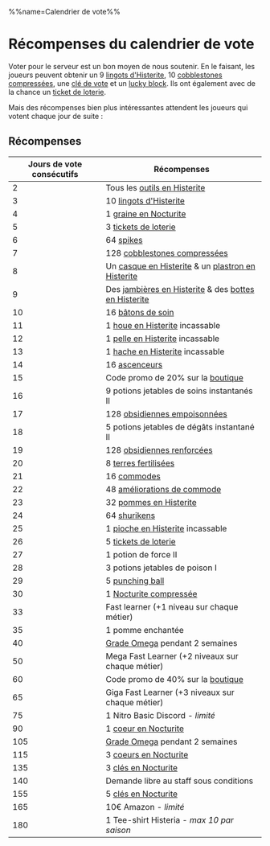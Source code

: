 %%name=Calendrier de vote%%

# Récompenses du calendrier de vote

Voter pour le serveur est un bon moyen de nous soutenir. En le faisant, les joueurs peuvent obtenir un 9 [lingots d'Histerite](https://histeria.fr/wiki/objets/histerite), 10 [cobblestones compressées](https://histeria.fr/wiki/objets/compressed-cobblestone), une [clé de vote](https://histeria.fr/wiki/objets/vote-key) et un [lucky block](https://histeria.fr/wiki/blocs/lucky-block). Ils ont également avec de la chance un [ticket de loterie](https://histeria.fr/wiki/objets/lottery-ticket).

Mais des récompenses bien plus intéressantes attendent les joueurs qui votent chaque jour de suite :


## Récompenses

| Jours de vote consécutifs | Récompenses                                                                                                                                             |
|---------------------------|---------------------------------------------------------------------------------------------------------------------------------------------------------|
| 2 | Tous les [outils en Histerite](https://histeria.fr/wiki/outils) |
| 3 | 10 [lingots d'Histerite](https://histeria.fr/wiki/objets/histerite) |
| 4 | 1 [graine en Nocturite](https://histeria.fr/wiki/objets/nocturite-seed) |
| 5 | 3 [tickets de loterie](https://histeria.fr/wiki/objets/lottery-ticket) |
| 6 | 64 [spikes](https://histeria.fr/wiki/blocs/spike) |
| 7 | 128 [cobblestones compressées](https://histeria.fr/wiki/objets/compressed-cobblestone) |
| 8 | Un [casque en Histerite](https://histeria.fr/wiki/armures/histerite-helmet) & un [plastron en Histerite](https://histeria.fr/wiki/armures/histerite-chestplate) |
| 9 | Des [jambières en Histerite](https://histeria.fr/wiki/armures/histerite-leggings) & des [bottes en Histerite](https://histeria.fr/wiki/armures/histerite-boots) |
| 10 | 16 [bâtons de soin](https://histeria.fr/wiki/objets/heal-stick) |
| 11 | 1 [houe en Histerite](https://histeria.fr/wiki/outils/histerite-hoe) incassable |
| 12 | 1 [pelle en Histerite](https://histeria.fr/wiki/outils/histerite-shovel) incassable |
| 13 | 1 [hache en Histerite](https://histeria.fr/wiki/outils/histerite-axe) incassable |
| 14 | 16 [ascenceurs](https://histeria.fr/wiki/blocs/elevator) |
| 15 | Code promo de 20% sur la [boutique](https://shop.histeria.fr/) |
| 16 | 9 potions jetables de soins instantanés II |
| 17 | 128 [obsidiennes empoisonnées](https://histeria.fr/wiki/blocs/poison-obsidian) |
| 18 | 5 potions jetables de dégâts instantané II |
| 19 | 128 [obsidiennes renforcées](https://histeria.fr/wiki/blocs/reinforced-obsidian) |
| 20 | 8 [terres fertilisées](https://histeria.fr/wiki/blocs/fertilized-dirt) |
| 21 | 16 [commodes](https://histeria.fr/wiki/blocs/drawer) |
| 22 | 48 [améliorations de commode](https://histeria.fr/wiki/objets/drawer-upgrade) |
| 23 | 32 [pommes en Histerite](https://histeria.fr/wiki/objets/histerite-apple)|
| 24 | 64 [shurikens](https://histeria.fr/wiki/objets/shuriken) |
| 25 | 1 [pioche en Histerite](https://histeria.fr/wiki/outils/histerite-pickaxe) incassable |
| 26 | 5 [tickets de loterie](https://histeria.fr/wiki/objets/lottery-ticket) |
| 27 | 1 potion de force II |
| 28 | 3 potions jetables de poison I |
| 29 | 5 [punching ball](https://histeria.fr/wiki/objets/punching-ball) |
| 30 | 1 [Nocturite compressée](https://histeria.fr/wiki/objets/nocturite-compress) |
| 33 | Fast learner (+1 niveau sur chaque métier) |
| 35 | 1 pomme enchantée |
| 40 | [Grade Omega](https://shop.histeria.fr/) pendant 2 semaines | 
| 50 | Mega Fast Learner (+2 niveaux sur chaque métier) |
| 60 | Code promo de 40% sur la [boutique](https://shop.histeria.fr/) |
| 65 | Giga Fast Learner (+3 niveaux sur chaque métier) |
| 75 | 1 Nitro Basic Discord - _limité_ |
| 90 | 1 [coeur en Nocturite](https://histeria.fr/wiki/objets/nocturite-core)                                                                                    |
| 105 | [Grade Omega](https://shop.histeria.fr/) pendant 2 semaines | 
| 115 | 3 [coeurs en Nocturite](https://histeria.fr/wiki/objets/nocturite-core) |
| 135 | 3 [clés en Nocturite](https://histeria.fr/wiki/objets/nocturite-key) |
| 140 | Demande libre au staff sous conditions |
| 155 | 5 [clés en Nocturite](https://histeria.fr/wiki/objets/nocturite-key) |
| 165 | 10€ Amazon - _limité_ |
| 180 | 1 Tee-shirt Histeria - _max 10 par saison_ |
